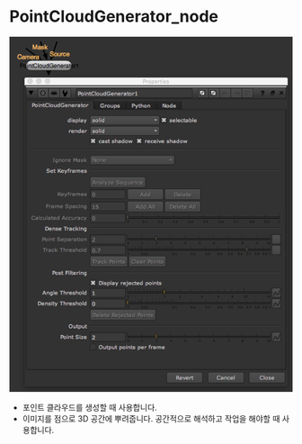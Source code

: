# PointCloudGenerator\_node

![](../../.gitbook/assets/pointcloudgenerator_node.png)

* 포인트 클라우드를 생성할 때 사용합니다.
* 이미지를 점으로 3D 공간에 뿌려줍니다. 공간적으로 해석하고 작업을 해야할 때 사용합니다.


